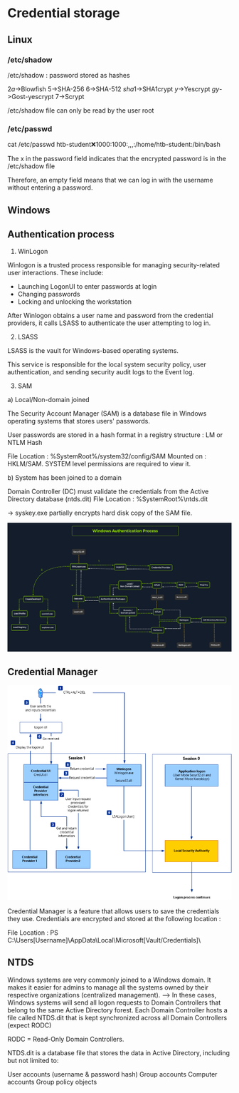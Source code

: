 # Credential storage

## Linux

### /etc/shadow

/etc/shadow : password stored as hashes

$2a$->Blowfish
$5$->SHA-256
$6$->SHA-512
$sha1$->SHA1crypt
$y$->Yescrypt
$gy$->Gost-yescrypt
$7$->Scrypt	


/etc/shadow file can only be read by the user root

### /etc/passwd

cat /etc/passwd
htb-student:x:1000:1000:,,,:/home/htb-student:/bin/bash

The x in the password field indicates that the encrypted password is in the /etc/shadow file

Therefore, an empty field means that we can log in with the username without entering a password.

## Windows

## Authentication process

1. WinLogon

Winlogon is a trusted process responsible for managing security-related user interactions. These include:
- Launching LogonUI to enter passwords at login
- Changing passwords
- Locking and unlocking the workstation

After Winlogon obtains a user name and password from the credential providers, it calls LSASS to authenticate the user attempting to log in.

2. LSASS

LSASS is the vault for Windows-based operating systems.

This service is responsible for the local system security policy, user authentication, and sending security audit logs to the Event log.

3. SAM 

a) Local/Non-domain joined

The Security Account Manager (SAM) is a database file in Windows operating systems that stores users' passwords.

User passwords are stored in a hash format in a registry structure : LM or NTLM Hash

File Location : %SystemRoot%/system32/config/SAM
Mounted on : HKLM/SAM. 
SYSTEM level permissions are required to view it.

b) System has been joined to a domain

Domain Controller (DC) must validate the credentials from the Active Directory database (ntds.dit)
File Location : %SystemRoot%\ntds.dit

-> syskey.exe partially encrypts hard disk copy of the SAM file.


![windows_authentication_process](windows_authentication_process.png "Windows Authentication Process")



## Credential Manager

![windows_credential_manager](windows_credential_manager.png "windows_credential_manager")

Credential Manager is a feature that allows users to save the credentials they use.
Credentials are encrypted and stored at the following location :


File Location : PS C:\Users\[Username]\AppData\Local\Microsoft\[Vault/Credentials]\

## NTDS

Windows systems are very commonly joined to a Windows domain.
It makes it easier for admins to manage all the systems owned by their respective organizations (centralized management). 
--> In these cases, Windows systems will send all logon requests to Domain Controllers that belong to the same Active Directory forest. 
Each Domain Controller hosts a file called NTDS.dit that is kept synchronized across all Domain Controllers (expect RODC)

RODC = Read-Only Domain Controllers. 

NTDS.dit is a database file that stores the data in Active Directory, including but not limited to:

User accounts (username & password hash)
Group accounts
Computer accounts
Group policy objects